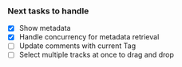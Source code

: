 ### Next tasks to handle

- [x] Show metadata
- [x] Handle concurrency for metadata retrieval
- [ ] Update comments with current Tag
- [ ] Select multiple tracks at once to drag and drop

